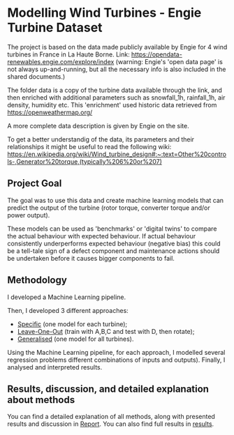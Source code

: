 # Modelling Wind Turbines - Engie Turbine Dataset

The project is based on the data made publicly available by Engie for 4 wind turbines in France in La Haute Borne.
Link: https://opendata-renewables.engie.com/explore/index
(warning: Engie's 'open data page' is not always up-and-running, but all the necessary info is also included in the shared documents.)

The folder data is a copy of the turbine data available through the link, and then enriched with additional parameters such as snowfall_1h, rainfall_1h, air density, humidity etc. This 'enrichment' used historic data retrieved from https://openweathermap.org/

A more complete data description is given by Engie on the site.

To get a better understandig of the data, its parameters and their relationships it might be useful to read the following wiki:
https://en.wikipedia.org/wiki/Wind_turbine_design#:~:text=Other%20controls-,Generator%20torque,(typically%206%20or%207)


## Project Goal

The goal was to use this data and create machine learning models that can predict the output of the turbine (rotor torque, converter torque and/or power output).

These models can be used as 'benchmarks' or 'digital twins' to compare the actual behaviour with expected behaviour.
If actual behaviour consistently underperforms expected behaviour (negative bias) this could be a tell-tale sign of a defect component and maintenance actions
should be undertaken before it causes bigger components to fail.


## Methodology

I developed a Machine Learning pipeline.

Then, I developed 3 different approaches:
  - [Specific](turbine_specific.py) (one model for each turbine);
  - [Leave-One-Out](turbine_LOO.py) (train with A,B,C and test with D, then rotate);
  - [Generalised](turbine_generalized.py) (one model for all turbines).

Using the Machine Learning pipeline, for each approach, I modelled several regression problems different combinations of inputs and outputs).
Finally, I analysed and interpreted results.

## Results, discussion, and detailed explanation about methods

You can find a detailed explanation of all methods, along with presented results and discussion in [Report](report.pdf).
You can also find full results in [results](results.xlsx).
